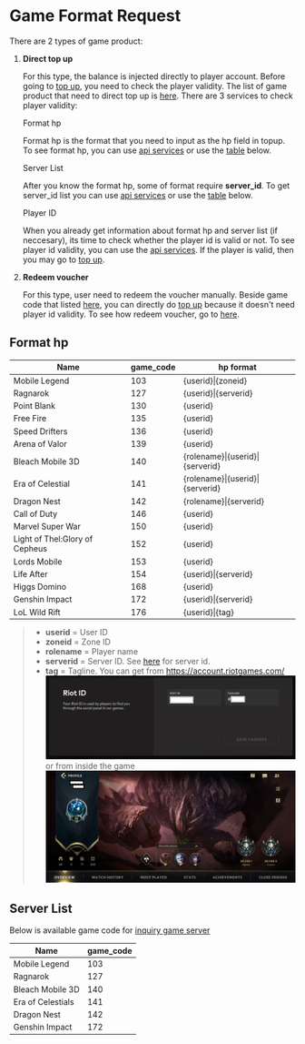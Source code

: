 # Game Format Request

There are 2 types of game product:
 1. **Direct top up**

    For this type, the balance is injected directly to player account. Before going to [top up](./core/v2/transaction/top-up.md), you need to check the player validity. The list of game product that need to direct top up is [here](#format-hp).
    There are 3 services to check player validity:

      Format hp

      Format hp is the format that you need to input as the hp field in topup. 
      To see format hp, you can use [api services](./core/v2/inquiry/game/game-format-hp.md) or use the [table](#format-hp) below.

      Server List 

      After you know the format hp, some of format require **server_id**. To get server_id list you can use [api services](./core/v2/inquiry/game/game-server.md) or use the [table](#server-list) below.

      Player ID

      When you already get information about format hp and server list (if neccesary), its time to check whether the
      player id is valid or not. To see player id validity, you can use the [api services](./core/v2/inquiry/game/game-id.md). If the player is valid, then you may go to [top up](./core/v2/transaction/top-up.md).


 2. **Redeem voucher**

    For this type, user need to redeem the voucher manually. Beside game code that listed [here](#format-hp), you can directly do [top up](./core/v2/transaction/top-up.md) because it doesn't need player id validity. To see how redeem voucher, go to [here](https://help.iak.id/category/syarat-dan-ketentuan/panduan-redeem-voucher-game).

## Format hp

Name | **game_code** | **hp** format
---------|----------|---------
 Mobile Legend | 103 | {userid}\|{zoneid}
 Ragnarok | 127 | {userid}\|{serverid}
 Point Blank | 130 | {userid}
 Free Fire | 135 | {userid}
 Speed Drifters | 136 | {userid}
 Arena of Valor | 139 | {userid}
 Bleach Mobile 3D | 140 | {rolename}\|{userid}\|{serverid}
 Era of Celestial | 141 | {rolename}\|{userid}\|{serverid}
 Dragon Nest | 142 | {rolename}\|{serverid}
 Call of Duty | 146 | {userid}
 Marvel Super War | 150 | {userid}
 Light of Thel:Glory of Cepheus | 152 | {userid}
 Lords Mobile | 153 | {userid}
 Life After | 154 | {userid}\|{serverid}
 Higgs Domino | 168 | {userid}
 Genshin Impact | 172 | {userid}\|{serverid}
 LoL Wild Rift | 176 | {userid}\|{tag}
 
 <!-- theme: info -->

> - **userid** = User ID 
> - **zoneid** = Zone ID
> - **rolename** = Player name
> - **serverid** = Server ID. See [here](#inquiry-game-server) for server id.
> - **tag** = Tagline. You can get from https://account.riotgames.com/ 
>   ![Lolwr-tag](../../assets/images/games/lolwr-tag.jpg)
>   or from inside the game 
>   ![Lolwr-game](../../assets/images/games/lolwr-game.jpg)

## Server List

Below is available game code for [inquiry game server](./core/v2/inquiry/game-server.md)

Name | **game_code**
---------|----------
 Mobile Legend | 103
 Ragnarok | 127
 Bleach Mobile 3D | 140
 Era of Celestials | 141
 Dragon Nest | 142
 Genshin Impact | 172
